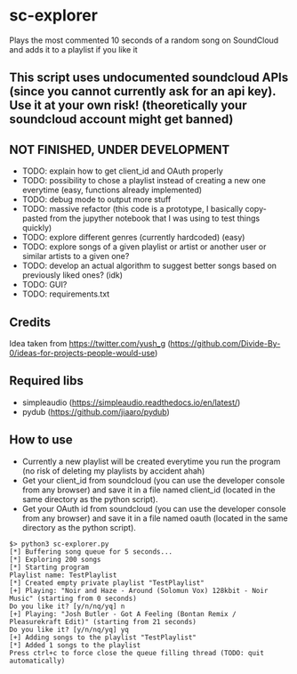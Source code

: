 # sc-explorer
Plays the most commented 10 seconds of a random song on SoundCloud and adds it to a playlist if you like it

## This script uses undocumented soundcloud APIs (since you cannot currently ask for an api key). Use it at your own risk! (theoretically your soundcloud account might get banned)
## NOT FINISHED, UNDER DEVELOPMENT
- TODO: explain how to get client_id and OAuth properly
- TODO: possibility to chose a playlist instead of creating a new one everytime (easy, functions already implemented)
- TODO: debug mode to output more stuff
- TODO: massive refactor (this code is a prototype, I basically copy-pasted from the jupyther notebook that I was using to test things quickly)
- TODO: explore different genres (currently hardcoded) (easy)
- TODO: explore songs of a given playlist or artist or another user or similar artists to a given one?
- TODO: develop an actual algorithm to suggest better songs based on previously liked ones? (idk)
- TODO: GUI?
- TODO: requirements.txt

## Credits
Idea taken from https://twitter.com/yush_g (https://github.com/Divide-By-0/ideas-for-projects-people-would-use)

## Required libs
- simpleaudio (https://simpleaudio.readthedocs.io/en/latest/)
- pydub (https://github.com/jiaaro/pydub)

## How to use
- Currently a new playlist will be created everytime you run the program (no risk of deleting my playlists by accident ahah)
- Get your client_id from soundcloud (you can use the developer console from any browser) and save it in a file named client_id (located in the same directory as the python script).
- Get your OAuth id from soundcloud (you can use the developer console from any browser) and save it in a file named oauth (located in the same directory as the python script).

```console
$> python3 sc-explorer.py
[*] Buffering song queue for 5 seconds...
[*] Exploring 200 songs
[*] Starting program
Playlist name: TestPlaylist
[*] Created empty private playlist "TestPlaylist"
[+] Playing: "Noir and Haze - Around (Solomun Vox) 128kbit - Noir Music" (starting from 0 seconds)
Do you like it? [y/n/nq/yq] n
[+] Playing: "Josh Butler - Got A Feeling (Bontan Remix / Pleasurekraft Edit)" (starting from 21 seconds)
Do you like it? [y/n/nq/yq] yq
[+] Adding songs to the playlist "TestPlaylist"
[*] Added 1 songs to the playlist
Press ctrl+c to force close the queue filling thread (TODO: quit automatically)
```
